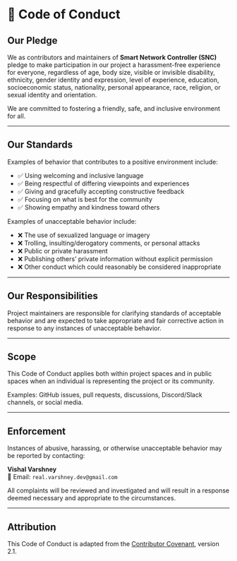 # 📜 Code of Conduct

## Our Pledge

We as contributors and maintainers of **Smart Network Controller (SNC)** pledge to make participation in our project a harassment-free experience for everyone, regardless of age, body size, visible or invisible disability, ethnicity, gender identity and expression, level of experience, education, socioeconomic status, nationality, personal appearance, race, religion, or sexual identity and orientation.

We are committed to fostering a friendly, safe, and inclusive environment for all.

---

## Our Standards

Examples of behavior that contributes to a positive environment include:

- ✅ Using welcoming and inclusive language
- ✅ Being respectful of differing viewpoints and experiences
- ✅ Giving and gracefully accepting constructive feedback
- ✅ Focusing on what is best for the community
- ✅ Showing empathy and kindness toward others

Examples of unacceptable behavior include:

- ❌ The use of sexualized language or imagery
- ❌ Trolling, insulting/derogatory comments, or personal attacks
- ❌ Public or private harassment
- ❌ Publishing others’ private information without explicit permission
- ❌ Other conduct which could reasonably be considered inappropriate

---

## Our Responsibilities

Project maintainers are responsible for clarifying standards of acceptable behavior and are expected to take appropriate and fair corrective action in response to any instances of unacceptable behavior.

---

## Scope

This Code of Conduct applies both within project spaces and in public spaces when an individual is representing the project or its community.

Examples: GitHub issues, pull requests, discussions, Discord/Slack channels, or social media.

---

## Enforcement

Instances of abusive, harassing, or otherwise unacceptable behavior may be reported by contacting:

**Vishal Varshney**  
📧 Email: `real.varshney.dev@gmail.com`

All complaints will be reviewed and investigated and will result in a response deemed necessary and appropriate to the circumstances.

---

## Attribution

This Code of Conduct is adapted from the [Contributor Covenant](https://www.contributor-covenant.org/), version 2.1.

